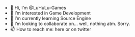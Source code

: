 - 👋 Hi, I’m @LuHuLu-Games
- 👀 I’m interested in Game Development
- 🌱 I’m currently learning Source Engine
- 💞️ I’m looking to collaborate on... well, nothing atm. Sorry.
- 📫 How to reach me: here or on twitter

<!---
LuHuLu-Games/LuHuLu-Games is a ✨ special ✨ repository because its `README.md` (this file) appears on your GitHub profile.
You can click the Preview link to take a look at your changes.
--->
